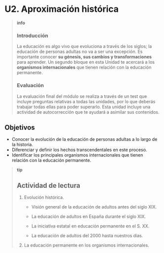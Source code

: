 
# U2. Aproximación histórica


>**info**
>### Introducción
>
>La educación es algo vivo que evoluciona a través de los siglos; la educación de personas adultas no va a ser una excepción. Es importante conocer **su génesis, sus cambios y transformaciones** para aprender. Un segundo bloque en esta Unidad te acercará a los **organismos internacionales** que tienen relación con la educación permanente.
>
>### Evaluación
>
>La evaluación final del módulo se realiza a través de un test que incluye preguntas relativas a todas las unidades, por lo que deberás trabajar todas ellas para poder superarlo. Esta unidad incluye una actividad de autocorrección que te ayudará a asimilar sus contenidos.

## Objetivos

- Conocer la evolución de la educación de personas adultas a lo largo de la historia.
- Diferenciar y definir los hechos transcendentales en este proceso.
- Identificar los principales organismos internacionales que tienen relación con la educación permanente.

>**tip**
>## Actividad de lectura
>
>1. Evolución histórica.
>
>    * Visión general de la educación de adultos antes del siglo XIX.
>
>    * La educación de adultos en España durante el siglo XIX.
>
>    * La iniciativa estatal en educación permanente en el S. XX.
>
>    * La educación de adultos del 2000 hasta nuestros días.
>
>2. La educación permanente en los organismos internacionales.
